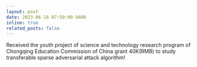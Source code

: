 ```yaml
---
layout: post
date: 2023-06-16 07:59:00-0400
inline: true
related_posts: false
---
```


Received the youth project of science and technology research program of Chongqing Education Commission of China grant 40K(RMB) to study transferable sparse adversarial attack algorithm!
